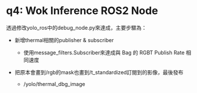 # q4: Wok Inference ROS2 Node

透過修改yolo_ros中的debug_node.py來達成，主要步驟為：

- 新增thermal相關的publisher & subscriber

   - 使用message_filters.Subscriber來達成與 Bag 的 RGBT Publish Rate 相同速度

- 把原本會畫到/rgb的mask也畫到/t_standardized訂閱到的影像，最後發布

   - /yolo/thermal_dbg_image
